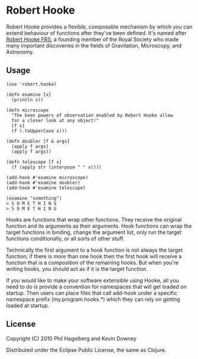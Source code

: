 # Robert Hooke

Robert Hooke provides a flexible, composable mechanism by which you
can extend behaviour of functions after they've been defined. It's named
after [Robert Hooke FRS](http://en.wikipedia.org/wiki/Robert_Hooke), a
founding member of the Royal Society who made many important
discoveries in the fields of Gravitation, Microscopy, and Astronomy.

## Usage

    (use 'robert.hooke)

    (defn examine [x]
      (println x))

    (defn microscope
      "The keen powers of observation enabled by Robert Hooke allow
      for a closer look at any object!"
      [f x]
      (f (.toUpperCase x)))

    (defn doubler [f & args]
      (apply f args)
      (apply f args))

    (defn telescope [f x]
      (f (apply str (interpose " " x))))

    (add-hook #'examine microscope)
    (add-hook #'examine doubler)
    (add-hook #'examine telescope)

    (examine "something")
    > S O M E T H I N G
    > S O M E T H I N G

Hooks are functions that wrap other functions. They receive the
original function and its arguments as their arguments. Hook
functions can wrap the target functions in binding, change the
argument list, only run the target functions conditionally, or all
sorts of other stuff.

Technically the first argument to a hook function is not always the
target function; if there is more than one hook then the first hook
will receive a function that is a composition of the remaining
hooks. But when you're writing hooks, you should act as if it is the
target function.

If you would like to make your software extensible using Hooke, all
you need to do is provide a convention for namespaces that will get
loaded on startup. Then users can place files that call add-hook under
a specific namespace prefix (my.program.hooks.*) which they can rely
on getting loaded at startup.

## License

Copyright (C) 2010 Phil Hagelberg and Kevin Downey

Distributed under the Eclipse Public License, the same as Clojure.
